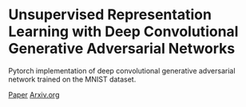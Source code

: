 # Unsupervised Representation Learning with Deep Convolutional Generative Adversarial Networks

Pytorch implementation of deep convolutional generative adversarial network trained on the MNIST dataset.

[Paper](https://arxiv.org/pdf/1511.06434.pdf)
[Arxiv.org](https://arxiv.org/abs/1511.06434)